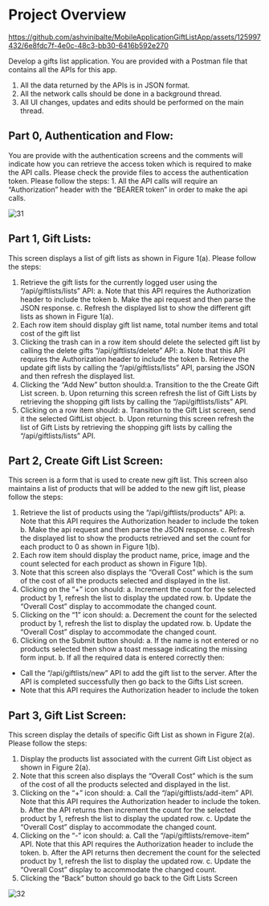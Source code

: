 <h1><b1>Project Overview</b1></h1>


https://github.com/ashvinibalte/MobileApplicationGiftListApp/assets/125997432/6e8fdc7f-4e0c-48c3-bb30-6416b592e270


Develop a gifts list application. You are provided with
a Postman file that contains all the APIs for this app.
1. All the data returned by the APIs is in JSON format.
2. All the network calls should be done in a background thread.
3. All UI changes, updates and edits should be performed on the main thread.

<h2><b1>Part 0, Authentication and Flow:</b1></h2>
You are provide with the authentication screens and the comments will indicate how you
can retrieve the access token which is required to make the API calls. Please check the
provide files to access the authentication token. Please follow the steps:
1. All the API calls will require an “Authorization” header with the “BEARER token” in
order to make the api calls.

![31](https://github.com/ashvinibalte/MobileApplicationGiftListApp/assets/125997432/55ce72f0-2877-432b-b0fc-4eaa193cdf0c)

<h2><b1>Part 1, Gift Lists:</b1></h2>

This screen displays a list of gift lists as shown in Figure 1(a). Please follow the steps:

1. Retrieve the gift lists for the currently logged user using the “/api/giftlists/lists” API:
a. Note that this API requires the Authorization header to include the token
b. Make the api request and then parse the JSON response.
c. Refresh the displayed list to show the different gift lists as shown in Figure 1(a).
2. Each row item should display gift list name, total number items and total cost of the
gift list
3. Clicking the trash can in a row item should delete the selected gift list by calling the
delete gifts “/api/giftlists/delete” API:
a. Note that this API requires the Authorization header to include the token
b. Retrieve the update gift lists by calling the “/api/giftlists/lists” API, parsing the
JSON and then refresh the displayed list.
4. Clicking the “Add New” button should:a. Transition to the the Create Gift List screen.
b. Upon returning this screen refresh the list of Gift Lists by retrieving the shopping
gift lists by calling the “/api/giftlists/lists” API.
5. Clicking on a row item should:
a. Transition to the Gift List screen, send it the selected GiftList object.
b. Upon returning this screen refresh the list of Gift Lists by retrieving the shopping
gift lists by calling the “/api/giftlists/lists” API.

<h2><b1>Part 2, Create Gift List Screen:</b1></h2>

This screen is a form that is used to create new gift list. This screen also maintains a list
of products that will be added to the new gift list, please follow the steps:
1. Retrieve the list of products using the “/api/giftlists/products” API:
a. Note that this API requires the Authorization header to include the token
b. Make the api request and then parse the JSON response.
c. Refresh the displayed list to show the products retrieved and set the count for
each product to 0 as shown in Figure 1(b).
2. Each row item should display the product name, price, image and the count selected
for each product as shown in Figure 1(b).
3. Note that this screen also displays the “Overall Cost” which is the sum of the cost of
all the products selected and displayed in the list.
4. Clicking on the “+” icon should:
a. Increment the count for the selected product by 1, refresh the list to display the
updated row.
b. Update the “Overall Cost” display to accommodate the changed count.
5. Clicking on the “1” icon should:
a. Decrement the count for the selected product by 1, refresh the list to display the
updated row.
b. Update the “Overall Cost” display to accommodate the changed count.
6. Clicking on the Submit button should:
a. If the name is not entered or no products selected then show a toast message
indicating the missing form input.
b. If all the required data is entered correctly then:
- Call the “/api/giftlists/new” API to add the gift list to the server. After the API is
completed successfully then go back to the Gifts List screen.
- Note that this API requires the Authorization header to include the token
  
<h2><b1>Part 3, Gift List Screen:</b1></h2>

This screen display the details of specific Gift List as shown in Figure 2(a). Please follow
the steps:
1. Display the products list associated with the current Gift List object as shown in
Figure 2(a).
2. Note that this screen also displays the “Overall Cost” which is the sum of the cost of
all the products selected and displayed in the list.
3. Clicking on the “+” icon should:
a. Call the “/api/giftlists/add-item” API. Note that this API requires the Authorization
header to include the token.
b. After the API returns then increment the count for the selected product by 1,
refresh the list to display the updated row.
c. Update the “Overall Cost” display to accommodate the changed count.
4. Clicking on the “-” icon should:
a. Call the “/api/giftlists/remove-item” API. Note that this API requires the
Authorization header to include the token.
b. After the API returns then decrement the count for the selected product by 1,
refresh the list to display the updated row.
c. Update the “Overall Cost” display to accommodate the changed count.
5. Clicking the “Back” button should go back to the Gift Lists Screen

![32](https://github.com/ashvinibalte/MobileApplicationGiftListApp/assets/125997432/1a404f62-9ddb-4889-ac10-e059071f6532)


